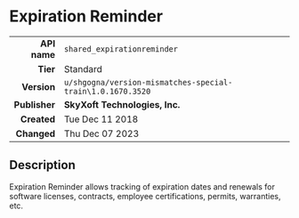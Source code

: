 # Expiration Reminder
| | |
|-:|-|
|**API name**|`shared_expirationreminder`|
|**Tier**|Standard|
|**Version**|`u/shgogna/version-mismatches-special-train\1.0.1670.3520`|
|**Publisher**|**SkyXoft Technologies, Inc.**|
|**Created**|Tue Dec 11 2018|
|**Changed**|Thu Dec 07 2023|

## Description
Expiration Reminder allows tracking of expiration dates and renewals for software licenses, contracts, employee certifications, permits, warranties, etc.
